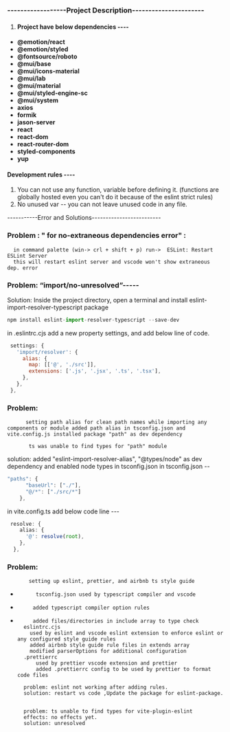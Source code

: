 ### ------------------Project Description----------------------

1. #### Project have below dependencies ----

- **@emotion/react**
- **@emotion/styled**
- **@fontsource/roboto**
- **@mui/base**
- **@mui/icons-material**
- **@mui/lab**
- **@mui/material**
- **@mui/styled-engine-sc**
- **@mui/system**
- **axios**
- **formik**
- **jason-server**
- **react**
- **react-dom**
- **react-router-dom**
- **styled-components**
- **yup**

#### Development rules ----

1. You can not use any function, variable before defining it. (functions are globally hosted even you can't do it because of the eslint strict rules)
2. No unused var -- you can not leave unused code in any file.

-----------Error and Solutions-------------------------

### Problem : " for no-extraneous dependencies error" :

      in command palette (win-> crl + shift + p) run->  ESLint: Restart ESLint Server
      this will restart eslint server and vscode won't show extraneous dep. error

### Problem: “import/no-unresolved”-----

Solution: Inside the project directory, open a terminal and install eslint-import-resolver-typescript package

```javascript
npm install eslint-import-resolver-typescript --save-dev
```

in .eslintrc.cjs add a new property settings, and add below line of code.

```javascript
 settings: {
   'import/resolver': {
     alias: {
       map: [['@', './src']],
       extensions: ['.js', '.jsx', '.ts', '.tsx'],
     },
   },
 },
```

### Problem:

          setting path alias for clean path names while importing any components or module added path alias in tsconfig.json and vite.config.js installed package "path" as dev dependency

           ts was unable to find types for "path" module

solution:
added "eslint-import-resolver-alias", "@types/node" as dev dependency and enabled node types in tsconfig.json
in tsconfig.json --

```typescript
"paths": {
      "baseUrl": ["./"],
      "@/*": ["./src/*"]
    },
```

in vite.config.ts add below code line ---

```typescript
 resolve: {
    alias: {
      '@': resolve(root),
    },
  },

```

### Problem:

           setting up eslint, prettier, and airbnb ts style guide

-           tsconfig.json used by typescript compiler and vscode
-          added typescript compiler option rules
-          added files/directories in include array to type check
        eslintrc.cjs
          used by eslint and vscode eslint extension to enforce eslint or any configured style guide rules
          added airbnb style guide rule files in extends array
          modified parserOptions for additional configuration
        .prettierrc
            used by prettier vscode extension and prettier
            added .prettierrc config to be used by prettier to format code files

        problem: eslint not working after adding rules.
        solution: restart vs code ,Update the package for eslint-package.


        problem: ts unable to find types for vite-plugin-eslint
        effects: no effects yet.
        solution: unresolved
